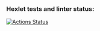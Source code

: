 ### Hexlet tests and linter status:
[![Actions Status](https://github.com/alice-shamaeva/frontend-project-11/actions/workflows/hexlet-check.yml/badge.svg)](https://github.com/alice-shamaeva/frontend-project-11/actions)